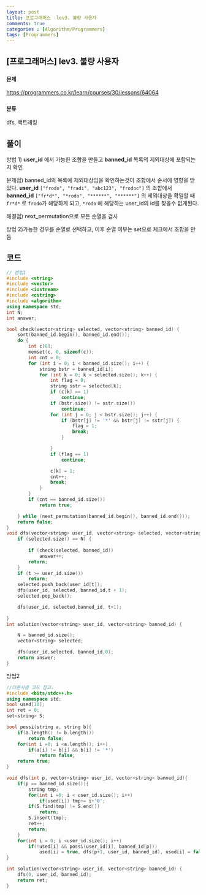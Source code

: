 ```yaml
---
layout: post
title: 프로그래머스 -lev3. 불량 사용자
comments: true
categories : [Algorithm/Programmers]
tags: [Programmers]
---
```


## [프로그래머스] lev3. 불량 사용자

 ### `문제 ` 

https://programmers.co.kr/learn/courses/30/lessons/64064



### `분류`

dfs, 백트래킹

## 풀이

방법 1) **user_id** 에서 가능한 조합을 만들고 **banned_id** 목록의 제외대상에 포함되는지 확인

문제점)  banned_id의 목록에 제외대상임을 확인하는것이 조합에서 순서에 영향을 받았다. **user_id** `["frodo", "fradi", "abc123", "frodoc"]`  의 조합에서  **banned_id**  `["fr*d*", "*rodo", "******", "******"]` 의 제외대상을 확일할 때 `fr*d*` 로 `frodo`가 해당하게 되고, `*rodo` 에 해당하는 user_id의 id를 찾을수 없게된다. 

해결점) next_permutation으로 모든 순열을 검사



방법 2)가능한 경우를 순열로 선택하고, 이후 순열 여부는 set으로 체크에서 조합을 만듬

## 코드

```c++
// 방법1 
#include <string>
#include <vector>
#include <iostream>
#include <cstring>
#include <algorithm>
using namespace std;
int N;
int answer;

bool check(vector<string> selected, vector<string> banned_id) {
	sort(banned_id.begin(), banned_id.end());
	do {
		int c[8];
		memset(c, 0, sizeof(c));
		int cnt = 0;
		for (int i = 0; i < banned_id.size(); i++) {
			string bstr = banned_id[i];
			for (int k = 0; k < selected.size(); k++) {
				int flag = 0;
				string sstr = selected[k];
				if (c[k] == 1)
					continue;
				if (bstr.size() != sstr.size())
					continue;
				for (int j = 0; j < bstr.size(); j++) {
					if (bstr[j] != '*' && bstr[j] != sstr[j]) {
						flag = 1;
						break;
					}

				}
				if (flag == 1)
					continue;

				c[k] = 1;
				cnt++;
				break;
			}
		}
		if (cnt == banned_id.size())
			return true;

	} while (next_permutation(banned_id.begin(), banned_id.end()));
	return false;
}
void dfs(vector<string> user_id, vector<string> selected, vector<string> banned_id,int t) {
	if (selected.size() == N) {
		
		if (check(selected, banned_id))
			answer++;
		return;
	}
	if (t >= user_id.size())
		return;
	selected.push_back(user_id[t]);
	dfs(user_id, selected, banned_id,t + 1);
	selected.pop_back();

	dfs(user_id, selected,banned_id, t+1);
	
}
int solution(vector<string> user_id, vector<string> banned_id) {

	N = banned_id.size();
	vector<string> selected;

	dfs(user_id,selected, banned_id,0);
	return answer;
}
```



방법2

```c++
//다른사람 코드 참고.
#include <bits/stdc++.h>
using namespace std;
bool used[10];
int ret = 0;
set<string> S;

bool possi(string a, string b){
    if(a.length() != b.length())
        return false;
    for(int i =0; i <a.length(); i++)
        if(a[i] != b[i] && b[i] != '*')
            return false;
    return true;
}

void dfs(int p, vector<string> user_id, vector<string> banned_id){
    if(p == banned_id.size()){
        string tmp;
        for(int i =0; i < user_id.size(); i++)
            if(used[i]) tmp+= i+'0';
        if(S.find(tmp) != S.end())
            return;
        S.insert(tmp);
        ret++;
        return;
    }
    for(int i = 0; i <user_id.size(); i++)
        if(!used[i] && possi(user_id[i], banned_id[p]))
            used[i] = true, dfs(p+1, user_id, banned_id), used[i] = false;
}

int solution(vector<string> user_id, vector<string> banned_id) {
    dfs(0, user_id, banned_id);
    return ret;
}
```

